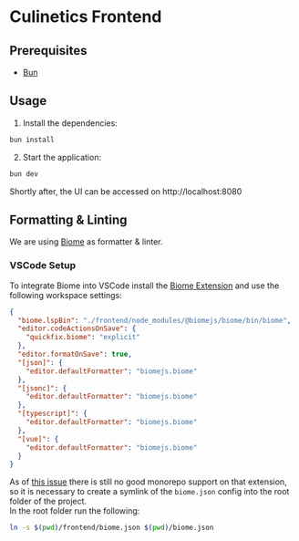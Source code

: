 # Culinetics Frontend

## Prerequisites

- [Bun](https://bun.sh/)

## Usage

1. Install the dependencies:

```sh
bun install
```

2. Start the application:

```sh
bun dev
```

Shortly after, the UI can be accessed on http://localhost:8080

## Formatting & Linting

We are using [Biome](https://biomejs.dev/) as formatter & linter.

### VSCode Setup

To integrate Biome into VSCode install the [Biome Extension](https://marketplace.visualstudio.com/items?itemName=biomejs.biome)
and use the following workspace settings:

```json
{
  "biome.lspBin": "./frontend/node_modules/@biomejs/biome/bin/biome",
  "editor.codeActionsOnSave": {
    "quickfix.biome": "explicit"
  },
  "editor.formatOnSave": true,
  "[json]": {
    "editor.defaultFormatter": "biomejs.biome"
  },
  "[jsonc]": {
    "editor.defaultFormatter": "biomejs.biome"
  },
  "[typescript]": {
    "editor.defaultFormatter": "biomejs.biome"
  },
  "[vue]": {
    "editor.defaultFormatter": "biomejs.biome"
  }
}
```

As of [this issue](https://github.com/biomejs/biome/issues/2228) there is still no good monorepo support on that extension,
so it is necessary to create a symlink of the `biome.json` config into the root folder of the project. \
In the root folder run the following:

```sh
ln -s $(pwd)/frontend/biome.json $(pwd)/biome.json
```
